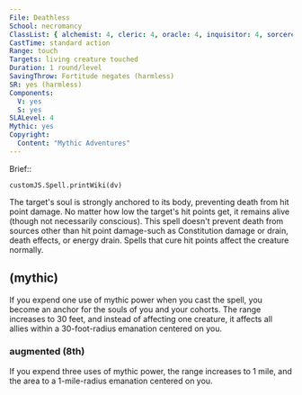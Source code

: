 ```yaml
---
File: Deathless
School: necromancy
ClassList: { alchemist: 4, cleric: 4, oracle: 4, inquisitor: 4, sorcerer: 4, wizard: 4, witch: 4, psychic: 4, medium: 4 }
CastTime: standard action
Range: touch
Targets: living creature touched
Duration: 1 round/level
SavingThrow: Fortitude negates (harmless)
SR: yes (harmless)
Components:
  V: yes
  S: yes
SLALevel: 4
Mythic: yes
Copyright:
  Content: "Mythic Adventures"
---
```

Brief:: 

```dataviewjs
customJS.Spell.printWiki(dv)
```

The target's soul is strongly anchored to its body, preventing death from hit point damage. No matter how low the target's hit points get, it remains alive (though not necessarily conscious).  This spell doesn't prevent death from sources other than hit point damage-such as Constitution damage or drain, death effects, or energy drain. Spells that cure hit points affect the creature normally.


## (mythic)

If you expend one use of mythic power when you cast the spell, you become an anchor for the souls of you and your cohorts. The range increases to 30 feet, and instead of affecting one creature, it affects all allies within a 30-foot-radius emanation centered on you.


### augmented (8th)

If you expend three uses of mythic power, the range increases to 1 mile, and the area to a 1-mile-radius emanation centered on you.
